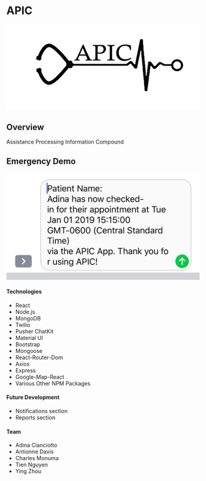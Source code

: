 # APIC 
![Logo](APIC.png)

## Overview
Assistance Processing Information Compound 

## Emergency Demo
![ChatDemo](ChatTxt.jpg)

#### Technologies 
* React
* Node.js
* MongoDB
* Twilio
* Pusher ChatKit
* Material UI
* Bootstrap
* Mongoose
* React-Router-Dom
* Axios
* Express
* Google-Map-React
* Various Other NPM Packages

#### Future Development
* Notifications section
* Reports section

#### Team
* Adina Cianciotto
* Antionne Davis
* Charles Monuma
* Tien Nguyen
* Ying Zhou
